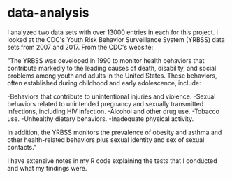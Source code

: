 # data-analysis

I analyzed two data sets with over 13000 entries in each for this project. I looked at the CDC's Youth Risk Behavior Surveillance System (YRBSS) data sets from 2007 and 2017. From the CDC's website:

"The YRBSS was developed in 1990 to monitor health behaviors that contribute markedly to the leading causes of death, disability, and social problems among youth and adults in the United States. These behaviors, often established during childhood and early adolescence, include:

-Behaviors that contribute to unintentional injuries and violence.
-Sexual behaviors related to unintended pregnancy and sexually transmitted infections, including HIV infection.
-Alcohol and other drug use.
-Tobacco use.
-Unhealthy dietary behaviors.
-Inadequate physical activity.

In addition, the YRBSS monitors the prevalence of obesity and asthma and other health-related behaviors plus sexual identity and sex of sexual contacts."

I have extensive notes in my R code explaining the tests that I conducted and what my findings were.

